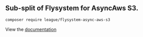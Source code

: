## Sub-split of Flysystem for AsyncAws S3.

```bash
composer require league/flysystem-async-aws-s3
```

View the [documentation](https://flysystem.thephpleague.com/v2/docs/adapter/async-aws-s3/)
